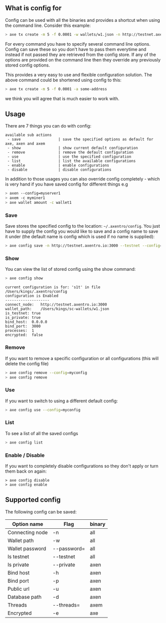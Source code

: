 ## What is config for

Config can be used with all the binaries and provides a shortcut when using the command line. Consider this example:

```bash
> axe tx create -m 5 -f 0.0001 -w wallets/w1.json -n http://testnet.axentro.io:3000 -a some-address --testnet --password=password
```

For every command you have to specify several command line options. Config can save these so you don't have to pass them everytime and instead if not passed they are retrieved from the config store. If any of the options are provided on the command line then they override any previously stored config options.

This provides a very easy to use and flexible configuration solution. The above command could be shortened using config to this:

```bash
> axe tx create -m 5 -f 0.0001 -a some-address
```

we think you will agree that is much easier to work with.

## Usage

There are 7 things you can do with config:

```
available sub actions
 - save                 | save the specified options as default for axe, axen and axem
 - show                 | show current default configuration
 - remove               | remove the default configuration
 - use                  | use the specified configuration
 - list                 | list the available configurations
 - enable               | enable configurations
 - disable              | disable configurations
```

In addition to those usages you can also override config completely - which is very hand if you have saved config for different things e.g

```bash
> axen --config=myserver1
> axem -c myminer1
> axe wallet amount -c wallet1
```

### Save

Save stores the specified config to the location: `~/.axentro/config`. You just have to supply the config you would like to save and a config name to save it under (the default name is config which is used if no name is supplied):

```bash
> axe config save -n http://testnet.axentro.io:3000 --testnet --config=myconfig
```

### Show

You can view the list of stored config using the show command:

```bash
> axe config show
```
```
current configuration is for: 's1t' in file /Users/kings/.axentro/config
configuration is Enabled
--------------------
connect_node:	http://testnet.axentro.io:3000
wallet_path:	/Users/kings/sc-wallets/w1.json
is_testnet:	true
is_private:	true
bind_host:	0.0.0.0
bind_port:	3000
processes:	1
encrypted:	false
```

### Remove

If you want to remove a specific configuration or all configurations (this will delete the config file)

```bash
> axe config remove --config=myconfig
> axe config remove
```

### Use

If you want to switch to using a different default config:

```bash
> axe config use --config=myconfig
```

### List

To see a list of all the saved configs

```bash
> axe config list
```

### Enable / Disable

If you want to completely disable configurations so they don't apply or turn them back on again:

```
> axe config disable
> axe config enable
```

## Supported config

The following config can be saved:

| Option name     | Flag        | binary |
| --------------- | ----------- | ------ |
| Connecting node | -n          | all    |
| Wallet path     | -w          | all    |
| Wallet password | --password= | all    |
| Is testnet      | --testnet   | all    |
| Is private      | --private   | axen   |
| Bind host       | -h          | axen   |
| Bind port       | -p          | axen   |
| Public url      | -u          | axen   |
| Database path   | -d          | axen   |
| Threads         | --threads=  | axem   |
| Encrypted       | -e          | axe    |

